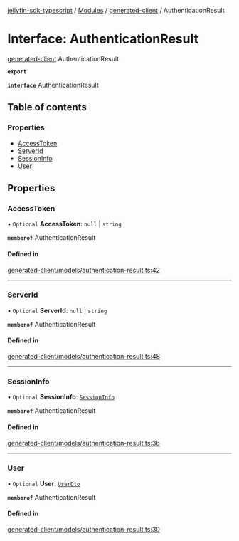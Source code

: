 [jellyfin-sdk-typescript](../README.md) / [Modules](../modules.md) / [generated-client](../modules/generated_client.md) / AuthenticationResult

# Interface: AuthenticationResult

[generated-client](../modules/generated_client.md).AuthenticationResult

**`export`**

**`interface`** AuthenticationResult

## Table of contents

### Properties

- [AccessToken](generated_client.AuthenticationResult.md#accesstoken)
- [ServerId](generated_client.AuthenticationResult.md#serverid)
- [SessionInfo](generated_client.AuthenticationResult.md#sessioninfo)
- [User](generated_client.AuthenticationResult.md#user)

## Properties

### AccessToken

• `Optional` **AccessToken**: ``null`` \| `string`

**`memberof`** AuthenticationResult

#### Defined in

[generated-client/models/authentication-result.ts:42](https://github.com/thornbill/jellyfin-sdk-typescript/blob/b0f5501/src/generated-client/models/authentication-result.ts#L42)

___

### ServerId

• `Optional` **ServerId**: ``null`` \| `string`

**`memberof`** AuthenticationResult

#### Defined in

[generated-client/models/authentication-result.ts:48](https://github.com/thornbill/jellyfin-sdk-typescript/blob/b0f5501/src/generated-client/models/authentication-result.ts#L48)

___

### SessionInfo

• `Optional` **SessionInfo**: [`SessionInfo`](generated_client.SessionInfo.md)

**`memberof`** AuthenticationResult

#### Defined in

[generated-client/models/authentication-result.ts:36](https://github.com/thornbill/jellyfin-sdk-typescript/blob/b0f5501/src/generated-client/models/authentication-result.ts#L36)

___

### User

• `Optional` **User**: [`UserDto`](generated_client.UserDto.md)

**`memberof`** AuthenticationResult

#### Defined in

[generated-client/models/authentication-result.ts:30](https://github.com/thornbill/jellyfin-sdk-typescript/blob/b0f5501/src/generated-client/models/authentication-result.ts#L30)
